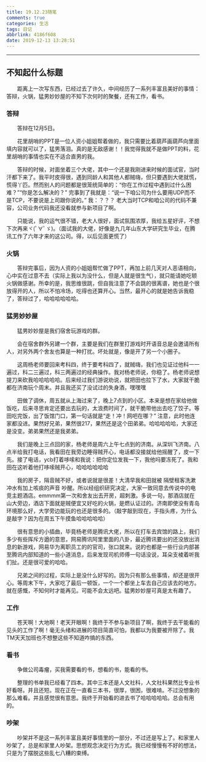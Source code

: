 ```yaml
---
title: 19.12.23随笔
comments: true
categories: 生活
tags: 日记
abbrlink: 4186f608
date: 2019-12-13 13:28:51
---
```


---

## 不知起什么标题

&emsp;&emsp;距离上一次写东西，已经过去了许久，中间经历了一系列丰富且美好的事情：答辩，火锅，猛男妙妙屋的不知下次何时的聚餐，还有工作，看书。

### 答辩

&emsp;&emsp;答辩在12月5日。

&emsp;&emsp;花里胡哨的PPT是一位人资小姐姐帮着做的，我只需要比着葫芦画葫芦向里面填内容就可以了，猛男落泪。真的是无敌感谢！！我觉得我就不是做PPT的料，花里胡哨的事情也实在不适合直男的我。

&emsp;&emsp;答辩的时候，对面坐着三个大佬，其中一个还是我刚进来时候的面试官，当时汗都下来了。我平时皮得很，遇到同龄人和其他人都贼嗨，但只要遇到大佬就慌，慌得丫匹。然而别人的问题都是很笼统简单的：“你在工作过程中遇到过什么困难？”“你是怎么解决的？” 完事到了我就是：“说一下咱公司为什么要用UDP而不是TCP，不要说是上司跟你说的。” 我：？？？ 老大当时TCP和咱公司的代码不兼容，公司业务代码我还没看就参与新项目了啊。

&emsp;&emsp;只能说，我的运气很不错，老大人很好，面试氛围浓厚，我给五星好评，不想下次再来ヾ(ﾟ∀ﾟゞ)。（面试我的大佬，好像是九几年山东大学研究生毕业，在腾讯工作了六年才来的这公司。得，以后见面更慌了）

### 火锅

&emsp;&emsp;答辩完事后，因为人资的小姐姐帮忙做了PPT，再加上前几天对人恶语相向，心中实在过意不去（实际上我以为没什么，但是人就是很生气），就只能请她吃顿火锅做感谢。所幸的是，我思维很跳，但自我注意了不会跳的很离谱，她也是个很放得开的人，所以不怕冷场，吃得也还算开心。当然，最开心的就是她告诉我稳了，答辩过了，哈哈哈哈哈哈。

### 猛男妙妙屋

&emsp;&emsp;猛男妙妙屋是我们宿舍玩游戏的群。

&emsp;&emsp;会在宿舍群外另建一个群，主要是我们在群里打游戏时开语音总是会邀请所有人，对另外两个舍友也算是一种打扰。坏处就是，像是开了另一个小圈子。

&emsp;&emsp;这周杨老师要回来考科四，终于要考科四了，就贼嗨，我们也见证过他科一一遍过，科二三遍过，科三两遍过的经典操作。我对杨老师说，你稳了。杨老师说想提刀来砍我哈哈哈哈哈。后来经过我们游说劝说，就把田也拉下了水，大家就干脆都在济南玩个周末。并且我还买了没试过的失身酒，嘿嘿嘿

&emsp;&emsp;田做了调休，周五就从上海过来了，晚上7点到的小区。本来是想在家给他做饭吃，后来寻思肯定还要出去玩的，太浪费时间了，就干脆带他出去吃了饺子。等田吃完饭，出了饭馆门口，第一句话就是“走！冲！网吧在哪？” 注意，此时他连家都没进。果然好兄弟，果然很217，果然还是这个田弟弟。哈哈哈哈哈，大家还是没变。弟弟果然还是我弟弟。

&emsp;&emsp;我们是晚上三点回的家，杨老师是周六上午七点到的济南。从深圳飞济南。八点半给我打电话，我看田在我旁边睡得贼开心，电话都没接就给他摇醒了，皮一下先。接了电话，ycb打着哆嗦和我说：把你定位发我一下，我他吗要冻死了。我和田在这听着他打哆嗦贼开心，哈哈哈哈哈哈

&emsp;&emsp;我的房子，隔音贼不好，或者说就是很差！大清早我和田就被 隔壁租客洗漱冲水有加上咳痰的声音 吵醒。所以经组织研究决定，大家一致同意去传说中的电竞主题酒店。emmmm第一次和舍友出去开房，超刺激。多说一句，那酒店就在山大旁边，酒店下面就是贼便宜又好吃的火锅，是燃认证过的。济南即使没有青岛环境那么好，大学旁边能玩的也还是很多的。（敲字敲到现在，手指头疼，为什么是敲字？因为在周五下午摸鱼哈哈哈哈哈）

&emsp;&emsp;很有意思的小插曲，毕竟杨老师是腾讯大佬，所以在打车去宾馆的路上，我们多少有些挥斥方遒的意思，网易腾讯阿里里面的八卦，最近腾讯要出的还没放出消息的新游戏，网易华为离职员工的的官司，张口就来。说的也都是一些行业内部甚至腾讯内部知道的一些小道消息，后来发现司机师傅一句话没说，耳朵支棱着听我们扯。还是很可爱的哈哈。

&emsp;&emsp;兄弟之间的过程，实际上是没什么好写的。因为只有那么些事情，却还是很开心。等周末下午，大家吃了最后一顿饭，一个一个都坐上车去自己应该去的地方。就在感慨，不知何时才能再见。可能不会太远吧。猛男妙妙屋可真是太有趣了。

### 工作

&emsp;&emsp;苍天啊！大地啊！老天开眼啊！我终于不参与新项目了啊，我终于去干能看的见头的工作了啊！毫无头绪和进展的项目简直可怕，我都以为我要被开除了。我TM天天加班也不想整这些不知道咋搞的东西。

### 看书

&emsp;&emsp;争做公司毒瘤，买我需要看的书，想看的书，能看的书。

&emsp;&emsp;整理的书单我已经看了四本。其中三本还是人文社科，人文社科果然比专业书好看呀。并且还短。现在正在一直看三本书，很厚，很困，很难啃。不过没想象的那么难看。并且感觉很有意思。我终于开始看的进去书了哈哈哈哈哈。总会有用的。

### 吵架

&emsp;&emsp;吵架并不是这一系列丰富且美好事情里的一部分，不过还是写上了。和家里人吵架了，总是和家里人吵架。思想观念决定行为方式。我已经慢慢有不好的想法，只是为了摆脱这些乱七八糟的束缚。